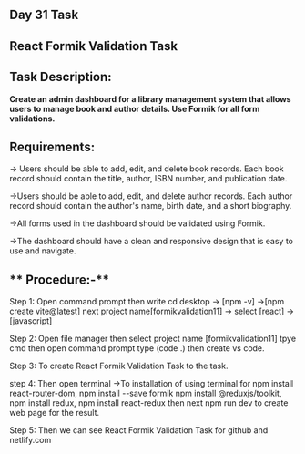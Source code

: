 ## **Day 31 Task**

## **React Formik Validation Task**

## **Task Description:**

**Create an admin dashboard for a library management system that allows users to manage book and author details. Use Formik for all form validations.**

## **Requirements:**

-> Users should be able to add, edit, and delete book records. Each book record should contain the title, author, ISBN number, and publication date.

->Users should be able to add, edit, and delete author records. Each author record should contain the author's name, birth date, and a short biography.

->All forms used in the dashboard should be validated using Formik.

->The dashboard should have a clean and responsive design that is easy to use and navigate.

## ** Procedure:-**
Step 1: Open command prompt then write cd desktop -> [npm -v] ->[npm create vite@latest] next project name[formikvalidation11] -> select [react] -> [javascript]

Step 2: Open file manager then select project name [formikvalidation11] tpye cmd then open command prompt type (code .) then create vs code.

Step 3: To create React Formik Validation Task to the task.

step 4: Then open terminal ->To installation of using terminal for npm install react-router-dom, npm install --save formik npm install @reduxjs/toolkit, npm install redux, npm install react-redux then next npm run dev to create web page for the result.

Step 5: Then we can see React Formik Validation Task for github and netlify.com
